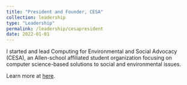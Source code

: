 ```yaml
---
title: "President and Founder, CESA"
collection: leadership
type: "Leadership"
permalink: /leadership/cesapresident
date: 2022-01-01
---
```


I started and lead Computing for Environmental and Social Advocacy (CESA), an Allen-school affiliated student organization focusing on computer science-based solutions to social and environmental issues.

Learn more at [here](uwcesa.github.io).
